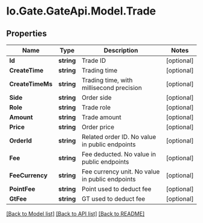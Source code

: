 
# Io.Gate.GateApi.Model.Trade

## Properties

Name | Type | Description | Notes
------------ | ------------- | ------------- | -------------
**Id** | **string** | Trade ID | [optional] 
**CreateTime** | **string** | Trading time | [optional] 
**CreateTimeMs** | **string** | Trading time, with millisecond precision | [optional] 
**Side** | **string** | Order side | [optional] 
**Role** | **string** | Trade role | [optional] 
**Amount** | **string** | Trade amount | [optional] 
**Price** | **string** | Order price | [optional] 
**OrderId** | **string** | Related order ID. No value in public endpoints | [optional] 
**Fee** | **string** | Fee deducted. No value in public endpoints | [optional] 
**FeeCurrency** | **string** | Fee currency unit. No value in public endpoints | [optional] 
**PointFee** | **string** | Point used to deduct fee | [optional] 
**GtFee** | **string** | GT used to deduct fee | [optional] 

[[Back to Model list]](../README.md#documentation-for-models)
[[Back to API list]](../README.md#documentation-for-api-endpoints)
[[Back to README]](../README.md)
